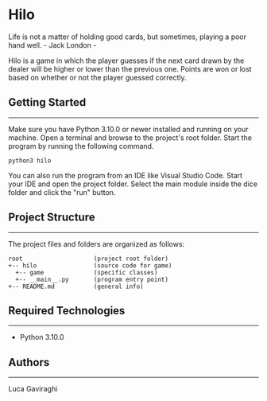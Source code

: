 # Hilo
Life is not a matter of holding good cards, but sometimes, playing a poor hand well. - Jack London -

Hilo is a game in which the player guesses if the next card drawn by the dealer will be higher or lower than the previous one.
Points are won or lost based on whether or not the player guessed correctly.

## Getting Started
---
Make sure you have Python 3.10.0 or newer installed and running on your machine. Open a terminal and 
browse to the project's root folder. Start the program by running the following command.
```
python3 hilo 
```
You can also run the program from an IDE like Visual Studio Code. Start your IDE and open the 
project folder. Select the main module inside the dice folder and click the "run" button.

## Project Structure
---
The project files and folders are organized as follows:
```
root                    (project root folder)
+-- hilo                (source code for game)
  +-- game              (specific classes)
  +-- __main__.py       (program entry point)
+-- README.md           (general info)
```

## Required Technologies
---
* Python 3.10.0

## Authors
---

Luca Gaviraghi